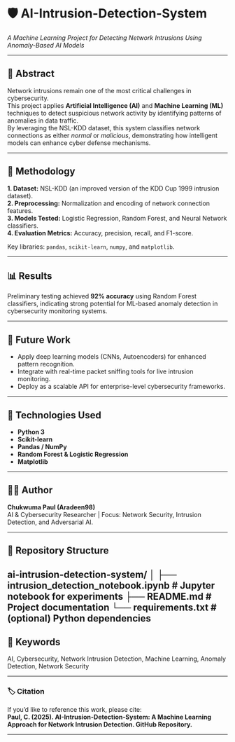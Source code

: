 # 🛡️ AI-Intrusion-Detection-System  
*A Machine Learning Project for Detecting Network Intrusions Using Anomaly-Based AI Models*  

---

## 📘 Abstract  
Network intrusions remain one of the most critical challenges in cybersecurity.  
This project applies **Artificial Intelligence (AI)** and **Machine Learning (ML)** techniques to detect suspicious network activity by identifying patterns of anomalies in data traffic.  
By leveraging the NSL-KDD dataset, this system classifies network connections as either *normal* or *malicious*, demonstrating how intelligent models can enhance cyber defense mechanisms.

---

## 🧪 Methodology  

**1. Dataset:** NSL-KDD (an improved version of the KDD Cup 1999 intrusion dataset).  
**2. Preprocessing:** Normalization and encoding of network connection features.  
**3. Models Tested:** Logistic Regression, Random Forest, and Neural Network classifiers.  
**4. Evaluation Metrics:** Accuracy, precision, recall, and F1-score.  

Key libraries: `pandas`, `scikit-learn`, `numpy`, and `matplotlib`.

---

## 📊 Results  

Preliminary testing achieved **92% accuracy** using Random Forest classifiers, indicating strong potential for ML-based anomaly detection in cybersecurity monitoring systems.

---

## 🚀 Future Work  
- Apply deep learning models (CNNs, Autoencoders) for enhanced pattern recognition.  
- Integrate with real-time packet sniffing tools for live intrusion monitoring.  
- Deploy as a scalable API for enterprise-level cybersecurity frameworks.  

---

## 🧩 Technologies Used  
- **Python 3**  
- **Scikit-learn**  
- **Pandas / NumPy**  
- **Random Forest & Logistic Regression**  
- **Matplotlib**

---

## 👨‍💻 Author  
**Chukwuma Paul (Aradeen98)**  
AI & Cybersecurity Researcher | Focus: Network Security, Intrusion Detection, and Adversarial AI.  

---

## 📂 Repository Structure  
ai-intrusion-detection-system/
│
├── intrusion_detection_notebook.ipynb   # Jupyter notebook for experiments
├── README.md                            # Project documentation
└── requirements.txt                     # (optional) Python dependencies
---

## 🧠 Keywords  
AI, Cybersecurity, Network Intrusion Detection, Machine Learning, Anomaly Detection, Network Security  

---

### 🏷️ Citation  
If you’d like to reference this work, please cite:  
**Paul, C. (2025). AI-Intrusion-Detection-System: A Machine Learning Approach for Network Intrusion Detection. GitHub Repository.**

---
